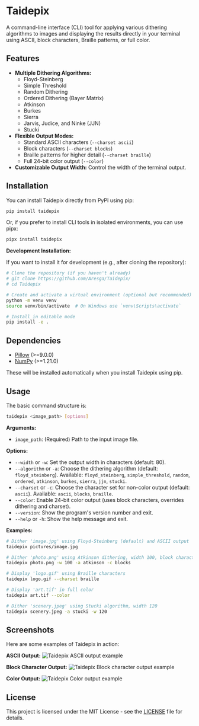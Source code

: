 # Taidepix

A command-line interface (CLI) tool for applying various dithering algorithms to images and displaying the results directly in your terminal using ASCII, block characters, Braille patterns, or full color.

## Features

*   **Multiple Dithering Algorithms:**
    *   Floyd-Steinberg
    *   Simple Threshold
    *   Random Dithering
    *   Ordered Dithering (Bayer Matrix)
    *   Atkinson
    *   Burkes
    *   Sierra
    *   Jarvis, Judice, and Ninke (JJN)
    *   Stucki
*   **Flexible Output Modes:**
    *   Standard ASCII characters (`--charset ascii`)
    *   Block characters (`--charset blocks`)
    *   Braille patterns for higher detail (`--charset braille`)
    *   Full 24-bit color output (`--color`)
*   **Customizable Output Width:** Control the width of the terminal output.

## Installation

You can install Taidepix directly from PyPI using pip:

```bash
pip install taidepix
```

Or, if you prefer to install CLI tools in isolated environments, you can use pipx:

```bash
pipx install taidepix
```

**Development Installation:**

If you want to install it for development (e.g., after cloning the repository):

```bash
# Clone the repository (if you haven't already)
# git clone https://github.com/Aresga/Taidepix/
# cd Taidepix

# Create and activate a virtual environment (optional but recommended)
python -m venv venv
source venv/bin/activate  # On Windows use `venv\Scripts\activate`

# Install in editable mode
pip install -e .
```

## Dependencies

*   [Pillow](https://python-pillow.org/) (>=9.0.0)
*   [NumPy](https://numpy.org/) (>=1.21.0)

These will be installed automatically when you install Taidepix using pip.

## Usage

The basic command structure is:

```bash
taidepix <image_path> [options]
```

**Arguments:**

*   `image_path`: (Required) Path to the input image file.

**Options:**

*   `--width` or `-w`: Set the output width in characters (default: 80).
*   `--algorithm` or `-a`: Choose the dithering algorithm (default: `floyd_steinberg`). Available: `floyd_steinberg`, `simple_threshold`, `random`, `ordered`, `atkinson`, `burkes`, `sierra`, `jjn`, `stucki`.
*   `--charset` or `-c`: Choose the character set for non-color output (default: `ascii`). Available: `ascii`, `blocks`, `braille`.
*   `--color`: Enable 24-bit color output (uses block characters, overrides dithering and charset).
*   `--version`: Show the program's version number and exit.
*   `--help` or `-h`: Show the help message and exit.

**Examples:**

```bash
# Dither 'image.jpg' using Floyd-Steinberg (default) and ASCII output
taidepix pictures/image.jpg

# Dither 'photo.png' using Atkinson dithering, width 100, block characters
taidepix photo.png -w 100 -a atkinson -c blocks

# Display 'logo.gif' using Braille characters
taidepix logo.gif --charset braille

# Display 'art.tif' in full color
taidepix art.tif --color

# Dither 'scenery.jpeg' using Stucki algorithm, width 120
taidepix scenery.jpeg -a stucki -w 120
```

## Screenshots

Here are some examples of Taidepix in action:

**ASCII Output:**
![Taidepix ASCII output example](screenshots/Screenshot%202025-04-27%20at%2019.12.39.png)

**Block Character Output:**
![Taidepix Block character output example](screenshots/Screenshot%202025-04-27%20at%2019.14.09.png)

**Color Output:**
![Taidepix Color output example](screenshots/Screenshot%202025-04-27%20at%2019.15.24.png)

## License

This project is licensed under the MIT License - see the [LICENSE](LICENSE) file for details.
